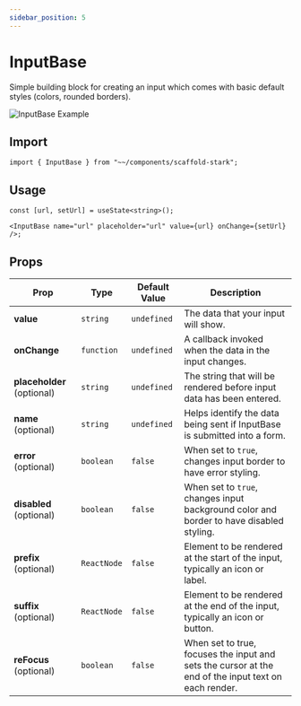 ```yaml
---
sidebar_position: 5
---
```


# InputBase

Simple building block for creating an input which comes with basic default styles (colors, rounded borders).

![InputBase Example](/img/inputBase.svg)

## Import

```tsx
import { InputBase } from "~~/components/scaffold-stark";
```

## Usage

```tsx
const [url, setUrl] = useState<string>();

<InputBase name="url" placeholder="url" value={url} onChange={setUrl} />;
```

## Props

| Prop                       | Type        | Default Value | Description                                                                                          |
| -------------------------- | ----------- | ------------- | ---------------------------------------------------------------------------------------------------- |
| **value**                  | `string`    | `undefined`   | The data that your input will show.                                                                  |
| **onChange**               | `function`  | `undefined`   | A callback invoked when the data in the input changes.                                               |
| **placeholder** (optional) | `string`    | `undefined`   | The string that will be rendered before input data has been entered.                                 |
| **name** (optional)        | `string`    | `undefined`   | Helps identify the data being sent if InputBase is submitted into a form.                            |
| **error** (optional)       | `boolean`   | `false`       | When set to `true`, changes input border to have error styling.                                      |
| **disabled** (optional)    | `boolean`   | `false`       | When set to `true`, changes input background color and border to have disabled styling.              |
| **prefix** (optional)      | `ReactNode` | `false`       | Element to be rendered at the start of the input, typically an icon or label.                        |
| **suffix** (optional)      | `ReactNode` | `false`       | Element to be rendered at the end of the input, typically an icon or button.                         |
| **reFocus** (optional)     | `boolean`   | `false`       | When set to true, focuses the input and sets the cursor at the end of the input text on each render. |
